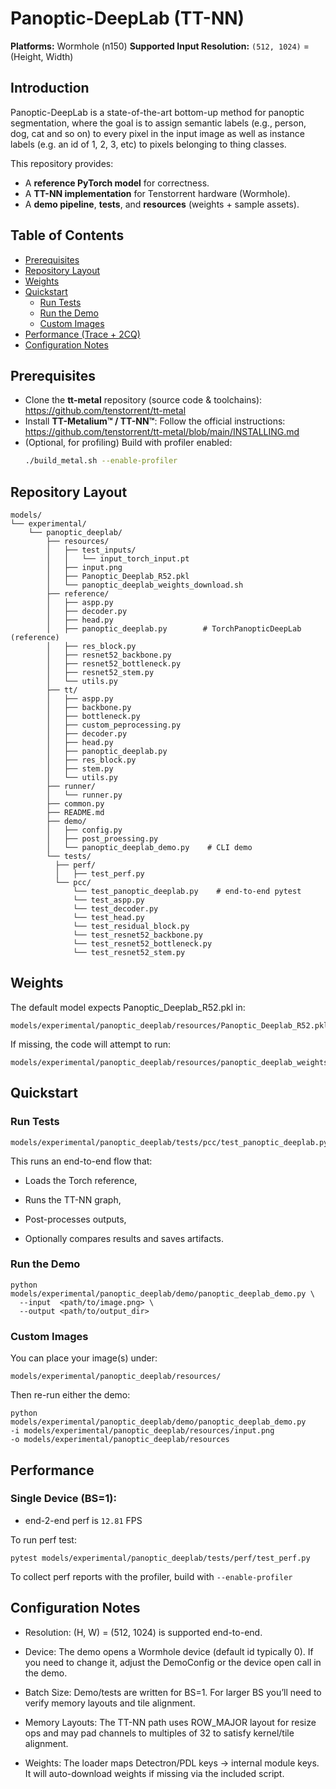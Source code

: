 # Panoptic-DeepLab (TT-NN)

**Platforms:** Wormhole (n150)
**Supported Input Resolution:** `(512, 1024)` = (Height, Width)

## Introduction
Panoptic-DeepLab is a state-of-the-art bottom-up method for panoptic segmentation, where the goal is to assign semantic labels (e.g., person, dog, cat and so on) to every pixel in the input image as well as instance labels (e.g. an id of 1, 2, 3, etc) to pixels belonging to thing classes.

This repository provides:
- A **reference PyTorch model** for correctness.
- A **TT-NN implementation** for Tenstorrent hardware (Wormhole).
- A **demo pipeline**, **tests**, and **resources** (weights + sample assets).

## Table of Contents
- [Prerequisites](#prerequisites)
- [Repository Layout](#repository-layout)
- [Weights](#weights)
- [Quickstart](#quickstart)
  - [Run Tests](#run-tests)
  - [Run the Demo](#run-the-demo)
  - [Custom Images](#custom-images)
- [Performance (Trace + 2CQ)](#performance-trace--2cq)
- [Configuration Notes](#configuration-notes)

## Prerequisites
- Clone the **tt-metal** repository (source code & toolchains):
  <https://github.com/tenstorrent/tt-metal>
- Install **TT-Metalium™ / TT-NN™**:
  Follow the official instructions: <https://github.com/tenstorrent/tt-metal/blob/main/INSTALLING.md>
- (Optional, for profiling) Build with profiler enabled:
  ```bash
  ./build_metal.sh --enable-profiler

## Repository Layout
```
models/
└── experimental/
    └── panoptic_deeplab/
        ├── resources/
        │   ├── test_inputs/
        │   │   └── input_torch_input.pt
        │   ├── input.png
        │   ├── Panoptic_Deeplab_R52.pkl
        │   └── panoptic_deeplab_weights_download.sh
        ├── reference/
        │   ├── aspp.py
        │   ├── decoder.py
        │   ├── head.py
        │   ├── panoptic_deeplab.py        # TorchPanopticDeepLab (reference)
        │   ├── res_block.py
        │   ├── resnet52_backbone.py
        │   ├── resnet52_bottleneck.py
        │   ├── resnet52_stem.py
        │   └── utils.py
        ├── tt/
        │   ├── aspp.py
        │   ├── backbone.py
        │   ├── bottleneck.py
        │   ├── custom_peprocessing.py
        │   ├── decoder.py
        │   ├── head.py
        │   ├── panoptic_deeplab.py
        │   ├── res_block.py
        │   ├── stem.py
        │   └── utils.py
        ├── runner/
        │   └── runner.py
        ├── common.py
        ├── README.md
        ├── demo/
        │   ├── config.py
        │   ├── post_proessing.py
        │   └── panoptic_deeplab_demo.py    # CLI demo
        └── tests/
          ├── perf/
          │   ├── test_perf.py
          └── pcc/
              └── test_panoptic_deeplab.py    # end-to-end pytest
              └── test_aspp.py
              └── test_decoder.py
              └── test_head.py
              └── test_residual_block.py
              └── test_resnet52_backbone.py
              └── test_resnet52_bottleneck.py
              └── test_resnet52_stem.py
```

## Weights
The default model expects Panoptic_Deeplab_R52.pkl in:

```
models/experimental/panoptic_deeplab/resources/Panoptic_Deeplab_R52.pkl
```
If missing, the code will attempt to run:
```
models/experimental/panoptic_deeplab/resources/panoptic_deeplab_weights_download.sh
```

## Quickstart
### Run Tests
```
models/experimental/panoptic_deeplab/tests/pcc/test_panoptic_deeplab.py
```
This runs an end-to-end flow that:

  - Loads the Torch reference,

  - Runs the TT-NN graph,

  - Post-processes outputs,

  - Optionally compares results and saves artifacts.

### Run the Demo
```
python models/experimental/panoptic_deeplab/demo/panoptic_deeplab_demo.py \
  --input  <path/to/image.png> \
  --output <path/to/output_dir>
```
### Custom Images
You can place your image(s) under:
```
models/experimental/panoptic_deeplab/resources/
```
Then re-run either the demo:
```
python models/experimental/panoptic_deeplab/demo/panoptic_deeplab_demo.py
-i models/experimental/panoptic_deeplab/resources/input.png
-o models/experimental/panoptic_deeplab/resources
```


## Performance
### Single Device (BS=1):

- end-2-end perf is `12.81` FPS

To run perf test:
```
pytest models/experimental/panoptic_deeplab/tests/perf/test_perf.py
```

To collect perf reports with the profiler, build with `--enable-profiler`

## Configuration Notes

- Resolution: (H, W) = (512, 1024) is supported end-to-end.

- Device: The demo opens a Wormhole device (default id typically 0). If you need to change it, adjust the DemoConfig or the device open call in the demo.

- Batch Size: Demo/tests are written for BS=1. For larger BS you’ll need to verify memory layouts and tile alignment.

- Memory Layouts: The TT-NN path uses ROW_MAJOR layout for resize ops and may pad channels to multiples of 32 to satisfy kernel/tile alignment.

- Weights: The loader maps Detectron/PDL keys → internal module keys. It will auto-download weights if missing via the included script.
